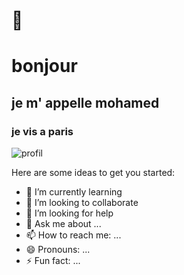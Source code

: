 # 👋
# bonjour 
## je m' appelle mohamed
### je vis a paris

![profil ]( https://www.soprasteria.com/images/librariesprovider2/default-album/ia-supply-chain.jpg?sfvrsn=a464e3dc_5)


Here are some ideas to get you started:

- 🌱 I’m currently learning 
- 👯 I’m looking to collaborate 
- 🤔 I’m looking for help 
- 💬 Ask me about ...
- 📫 How to reach me: ...
- 😄 Pronouns: ...
- ⚡ Fun fact: ...
